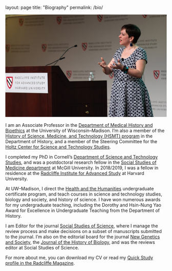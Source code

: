 layout: page
title: "Biography"
permalink: /bio/

![Credit: Kevin Grady/Radcliffe Institute](assets/img/Nicole-Nelson-at-Radcliffe.jpg)

I am an Associate Professor in the [Department of Medical History and Bioethics](https://medhist.wisc.edu/) at the University of Wisconsin–Madison. I’m also a member of the [History of Science, Medicine, and Technology (HSMT) program](https://history.wisc.edu/fields-programs-and-working-groups/history-of-science-medicine-and-technology/) in the Department of History, and a member of the Steering Committee for the [Holtz Center for Science and Technology Studies](https://sts.wisc.edu/).

I completed my PhD in Cornell’s [Department of Science and Technology Studies](http://sts.cornell.edu/), and was a postdoctoral research fellow in the [Social Studies of Medicine department](https://www.mcgill.ca/ssom/social-studies-medicine) at McGill University. In 2018/2019, I was a fellow in residence at the [Radcliffe Institute for Advanced Study](https://www.radcliffe.harvard.edu/) at Harvard University.

At UW–Madison, I direct the [Health and the Humanities](http://guide.wisc.edu/undergraduate/letters-science/english/health-humanities-certificate/) undergraduate certificate program, and teach courses in science and technology studies, biology and society, and history of science. I have won numerous awards for my undergraduate teaching, including the Dorothy and Hsin-Nung Yao Award for Excellence in Undergraduate Teaching from the Department of History.

I am Editor for the journal [Social Studies of Science](http://journals.sagepub.com/home/sss/), where I manage the review process and make decisions on a subset of manuscripts submitted to the journal. I’m also on the editorial board for the journal [New Genetics and Society](http://www.tandfonline.com/toc/cngs20/current), the [Journal of the History of Biology](https://link.springer.com/journal/10739), and was the reviews editor at Social Studies of Science.

For more about me, you can download my CV or read my [Quick Study profile in the Radcliffe Magazine](https://www.radcliffe.harvard.edu/news/radcliffe-magazine/quick-study-nicole-c-nelson).